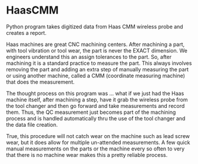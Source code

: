 # HaasCMM
Python program takes digitized data from Haas CMM wireless probe and creates a report.

Haas machines are great CNC machining centers.  After machining a part, with tool vibration 
or tool wear, the part is never the EXACT dimension.  We engineers understand this an assign tolerances to the part.
So, after machining it is a standard practice to measure the part.  This always involves removing the part
and adding an extra step of manually measuring the part or using another machine, called a 
CMM (coordinate measuring machine) that does the measurement. 

The thought process on this program was ... what if we just had the Haas machine itself, 
after machining a step, have it grab the wireless probe from the tool changer and then 
go forward and take measurements and record them.  Thus, the QC measurement just becomes 
part of the machining process and is handled automatically thru the use of the tool changer
and the data file creation.

True, this procedure will not catch wear on the machine such as lead screw wear, but it does allow
for multiple un-attended measurements.  A few quick manual measurements on the parts or the machine
every so often to very that there is no machine wear makes this a pretty reliable process.

